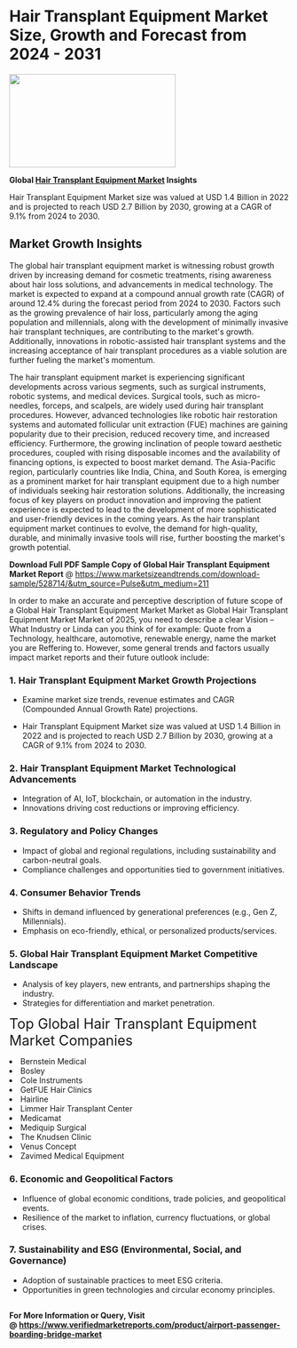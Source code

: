 <H1>Hair Transplant Equipment Market Size, Growth and Forecast from 2024 - 2031</H1><img class="aligncenter size-medium wp-image-584254" src="https://thirdeyenews.in/wp-content/uploads/2024/09/Global-Market-Research-300x168.jpeg" alt="" width="300" height="168" /><p><strong>Global&nbsp;<a href="https://www.marketsizeandtrends.com/download-sample/528714/&amp;utm_source=Pulse&amp;utm_medium=211">Hair Transplant Equipment Market</a> Insights</strong></p><p>Hair Transplant Equipment Market size was valued at USD 1.4 Billion in 2022 and is projected to reach USD 2.7 Billion by 2030, growing at a CAGR of 9.1% from 2024 to 2030.</p><p><h2>Market Growth Insights</h2> <p>The global hair transplant equipment market is witnessing robust growth driven by increasing demand for cosmetic treatments, rising awareness about hair loss solutions, and advancements in medical technology. The market is expected to expand at a compound annual growth rate (CAGR) of around 12.4% during the forecast period from 2024 to 2030. Factors such as the growing prevalence of hair loss, particularly among the aging population and millennials, along with the development of minimally invasive hair transplant techniques, are contributing to the market's growth. Additionally, innovations in robotic-assisted hair transplant systems and the increasing acceptance of hair transplant procedures as a viable solution are further fueling the market's momentum. </p> <p>The hair transplant equipment market is experiencing significant developments across various segments, such as surgical instruments, robotic systems, and medical devices. Surgical tools, such as micro-needles, forceps, and scalpels, are widely used during hair transplant procedures. However, advanced technologies like robotic hair restoration systems and automated follicular unit extraction (FUE) machines are gaining popularity due to their precision, reduced recovery time, and increased efficiency. Furthermore, the growing inclination of people toward aesthetic procedures, coupled with rising disposable incomes and the availability of financing options, is expected to boost market demand. The Asia-Pacific region, particularly countries like India, China, and South Korea, is emerging as a prominent market for hair transplant equipment due to a high number of individuals seeking hair restoration solutions. Additionally, the increasing focus of key players on product innovation and improving the patient experience is expected to lead to the development of more sophisticated and user-friendly devices in the coming years. As the hair transplant equipment market continues to evolve, the demand for high-quality, durable, and minimally invasive tools will rise, further boosting the market's growth potential. </p><p><span class=""><strong>Download Full PDF Sample Copy of Global Hair Transplant Equipment Market Report</strong> @ <a href="https://www.marketsizeandtrends.com/download-sample/528714/&amp;utm_source=Pulse&amp;utm_medium=211" target="_blank">https://www.marketsizeandtrends.com/download-sample/528714/&amp;utm_source=Pulse&amp;utm_medium=211</a></span></p><p>In order to make an accurate and perceptive description of future scope of a Global&nbsp;Hair Transplant Equipment Market Market as Global&nbsp;Hair Transplant Equipment Market Market of 2025, you need to describe a clear Vision &ndash; What Industry or Linda can you think of for example: Quote from a Technology, healthcare, automotive, renewable energy, name the market you are Reffering to. However, some general trends and factors usually impact market reports and their future outlook include:</p><h3>1.&nbsp;<strong>Hair Transplant Equipment Market Growth Projections</strong></h3><ul><li>Examine market size trends, revenue estimates and CAGR (Compounded Annual Growth Rate) projections.</li><li><p>Hair Transplant Equipment Market size was valued at USD 1.4 Billion in 2022 and is projected to reach USD 2.7 Billion by 2030, growing at a CAGR of 9.1% from 2024 to 2030.</p></li></ul><h3>2.&nbsp;<strong>Hair Transplant Equipment Market Technological Advancements</strong></h3><ul><li>Integration of AI, IoT, blockchain, or automation in the industry.</li><li>Innovations driving cost reductions or improving efficiency.</li></ul><h3>3.&nbsp;<strong>Regulatory and Policy Changes</strong></h3><ul><li>Impact of global and regional regulations, including sustainability and carbon-neutral goals.</li><li>Compliance challenges and opportunities tied to government initiatives.</li></ul><h3>4.&nbsp;<strong>Consumer Behavior Trends</strong></h3><ul><li>Shifts in demand influenced by generational preferences (e.g., Gen Z, Millennials).</li><li>Emphasis on eco-friendly, ethical, or personalized products/services.</li></ul><h3>5.&nbsp;<strong>Global Hair Transplant Equipment Market Competitive Landscape</strong></h3><ul><li>Analysis of key players, new entrants, and partnerships shaping the industry.</li><li>Strategies for differentiation and market penetration.</li></ul><p data-pm-slice="1 1 []"><span style="color: inherit; font-family: inherit; font-size: 25px;">Top Global Hair Transplant Equipment Market Companies</span></p><div class="" data-test-id=""><p><li>Bernstein Medical</li><li> Bosley</li><li> Cole Instruments</li><li> GetFUE Hair Clinics</li><li> Hairline</li><li> Limmer Hair Transplant Center</li><li> Medicamat</li><li> Mediquip Surgical</li><li> The Knudsen Clinic</li><li> Venus Concept</li><li> Zavimed Medical Equipment</li></p></div><h3>6.&nbsp;<strong>Economic and Geopolitical Factors</strong></h3><ul><li>Influence of global economic conditions, trade policies, and geopolitical events.</li><li>Resilience of the market to inflation, currency fluctuations, or global crises.</li></ul><h3>7.&nbsp;<strong>Sustainability and ESG (Environmental, Social, and Governance)</strong></h3><ul><li>Adoption of sustainable practices to meet ESG criteria.</li><li>Opportunities in green technologies and circular economy principles.</li></ul><h2><strong style="font-size: 14px;">For More Information or Query, Visit @&nbsp;</strong><a style="background-color: #ffffff; font-size: 14px;" href="https://www.marketsizeandtrends.com/report/hair-transplant-equipment-market/" target="_blank">https://www.verifiedmarketreports.com/product/airport-passenger-boarding-bridge-market</a></h2>
